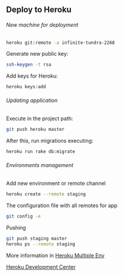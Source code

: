 ## Deploy to Heroku

###### New machine for deployment

```bash
heroku git:remote -a infinite-tundra-2268
```

Generate new public key:

```bash
ssh-keygen -t rsa
```

Add keys for Heroku:

```bash
heroku keys:add
```

###### Updating application

Execute in the project path:

```bash
git push heroku master
```

After this, run migrations executing:

```bash
heroku run rake db:migrate
```

###### Environments management

Add new environment or remote channel
```bash
heroku create --remote staging
```

The configuration file with all remotes for app
```bash
git config -e
```

Pushing
```bash
git push staging master
heroku ps --remote staging
```
More information in [Heroku Multiple Env](https://devcenter.heroku.com/articles/multiple-environments) 


[Heroku Development Center](https://devcenter.heroku.com/articles/git)
